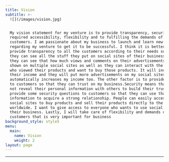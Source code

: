 ```yaml
---
title: Vision
subtitle: >-
  ![](/images/vision.jpg)


  My vision statement for my venture is to provide transparency, security,
  required accessibility, flexibility and to fulfilling the demands of
  customers. I am passionate about my business to launch and learn new things
  regarding my venture to get it to be successful. I think it is better to
  provide transparency to all the customers according to their needs so that
  they can see all the stuff they put on social sites of their businesses. As
  they can see that how much views and comments on their advertisements that are
  shown on multiple social sites as well as they can interact with the customers
  who viewed their products and want to buy those products. It will increase
  their income and they will put more advertisements on my social sites, so it
  automatically increases my income too. The other factor is to provide security
  to customers so that they can trust on my business.Security means that I will
  not reveal their personal information with others to build their trust and
  provide some security questions to customers so that they can use that
  information to acquire a strong relationship. People can easily access to
  social sites to buy products and sell their products directly to the
  worldwide. I want to give access to everyone who wants to use social sites for
  their business. Lastly, I will take care of flexibility and demands of
  customers that is very important for business
background_style: style5
menu:
  main:
    name: Vision
    weight: 2
layout: page
---
```



- - -

####
